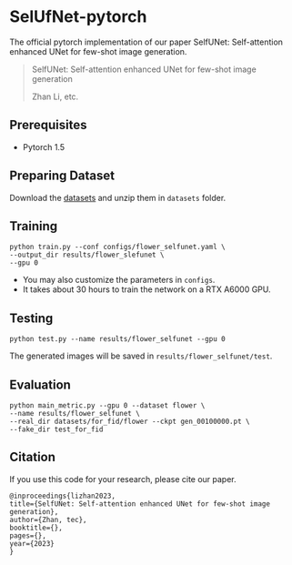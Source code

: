 # SelUfNet-pytorch

The official pytorch implementation of our paper SelfUNet: Self-attention enhanced UNet for few-shot image generation.


>  SelfUNet: Self-attention enhanced UNet for few-shot image generation
> 
> Zhan Li, etc.
> 


## Prerequisites
- Pytorch 1.5

## Preparing Dataset
Download the [datasets](https://drive.google.com/drive/folders/1nGIqXPEjyhZjIsgiP_-Rb5t6Ji8RdiCA?usp=sharing) and unzip them in `datasets` folder.

## Training
```shell
python train.py --conf configs/flower_selfunet.yaml \
--output_dir results/flower_slefunet \
--gpu 0
```

* You may also customize the parameters in `configs`.
* It takes about 30 hours to train the network on a RTX A6000 GPU.


## Testing
```shell
python test.py --name results/flower_selfunet --gpu 0
```

The generated images will be saved in `results/flower_selfunet/test`.


## Evaluation
```shell
python main_metric.py --gpu 0 --dataset flower \
--name results/flower_selfunet \
--real_dir datasets/for_fid/flower --ckpt gen_00100000.pt \
--fake_dir test_for_fid
```

## Citation
If you use this code for your research, please cite our paper.

    @inproceedings{lizhan2023,
    title={SelfUNet: Self-attention enhanced UNet for few-shot image generation},
    author={Zhan, tec},
    booktitle={},
    pages={},
    year={2023}
    }



